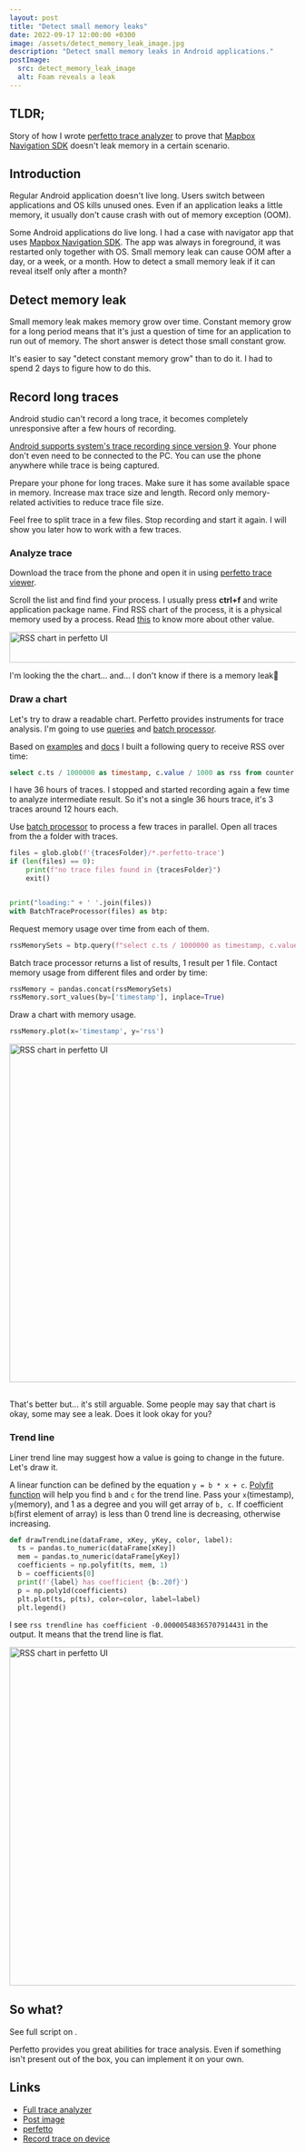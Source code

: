 ```yaml
---
layout: post
title: "Detect small memory leaks"
date: 2022-09-17 12:00:00 +0300
image: /assets/detect_memory_leak_image.jpg
description: "Detect small memory leaks in Android applications."
postImage:
  src: detect_memory_leak_image
  alt: Foam reveals a leak
---
```


## TLDR;

Story of how I wrote [perfetto trace analyzer](https://gist.github.com/VysotskiVadim/31a3de8fd38729f179750b9dfed689e3) to prove that [Mapbox Navigation SDK](https://github.com/mapbox/mapbox-navigation-android) doesn't leak memory in a certain scenario.

## Introduction

Regular Android application doesn't live long.
Users switch between applications and OS kills unused ones.
Even if an application leaks a little memory, it usually don't cause crash with out of memory exception (OOM).

Some Android applications do live long.
I had a case with navigator app that uses [Mapbox Navigation SDK](https://github.com/mapbox/mapbox-navigation-android).
The app was always in foreground, it was restarted only together with OS.
Small memory leak can cause OOM after a day, or a week, or a month.
How to detect a small memory leak if it can reveal itself only after a month?

## Detect memory leak

Small memory leak makes memory grow over time.
Constant memory grow for a long period means that it's just a question of time for an application to run out of memory.
The short answer is detect those small constant grow.

It's easier to say "detect constant memory grow" than to do it.
I had to spend 2 days to figure how to do this.


## Record long traces

Android studio can't record a long trace,
it becomes completely unresponsive after a few hours of recording.

[Android supports system's trace recording since version 9](https://developer.android.com/topic/performance/tracing/on-device).
Your phone don't even need to be connected to the PC.
You can use the phone anywhere while trace is being captured.

Prepare your phone for long traces.
Make sure it has some available space in memory.
Increase max trace size and length.
Record only memory-related activities to reduce trace file size.

Feel free to split trace in a few files.
Stop recording and start it again.
I will show you later how to work with a few traces.

### Analyze trace

Download the trace from the phone and open it in using [perfetto trace viewer](https://ui.perfetto.dev/).


Scroll the list and find find your process.
I usually press **ctrl+f** and write application package name.
Find RSS chart of the process, it is a physical memory used by a process.
Read [this](https://perfetto.dev/docs/case-studies/memory#linux-memory-management) to know more about other value.


<div style="overflow-x: auto;">
  <img
    height="54"
    width="3570"
    style="max-width: none"
    src="{{site.images.baseUrl}}/detect_memory_leak_rss_chart_perfetto.jpg"
    alt="RSS chart in perfetto UI">
</div>

I'm looking the the chart... and...
I don't know if there is a memory leak🥲

### Draw a chart

Let's try to draw a readable chart.
Perfetto provides instruments for trace analysis.
I'm going to use [queries](https://perfetto.dev/docs/analysis/trace-processor) and [batch processor](https://perfetto.dev/docs/analysis/batch-trace-processor).

Based on [examples](https://perfetto.dev/docs/data-sources/memory-counters#sql) and [docs](https://perfetto.dev/docs/analysis/sql-tables) I built a following query to receive RSS over time:
```sql
select c.ts / 1000000 as timestamp, c.value / 1000 as rss from counter as c left join process_counter_track as t on c.track_id = t.id left join process as p using (upid) where t.name like 'mem.rss' and p.name like '{packageName}' order by c.ts
```

I have 36 hours of traces.
I stopped and started recording again a few time to analyze intermediate result.
So it's not a single 36 hours trace, it's 3 traces around 12 hours each. 

Use [batch processor](https://perfetto.dev/docs/analysis/batch-trace-processor) to process a few traces in parallel.
Open all traces from the a folder with traces.

```python
files = glob.glob(f'{tracesFolder}/*.perfetto-trace')
if (len(files) == 0):
    print(f"no trace files found in {tracesFolder}")
    exit()


print("loading:" + ' '.join(files))
with BatchTraceProcessor(files) as btp:
```

Request memory usage over time from each of them.
```python
rssMemorySets = btp.query(f"select c.ts / 1000000 as timestamp, c.value / 1000 as rss from counter as c left join process_counter_track as t on c.track_id = t.id left join process as p using (upid) where t.name like 'mem.rss' and p.name like '{packageName}' order by c.ts")
```

Batch trace processor returns a list of results, 1 result per 1 file.
Contact memory usage from different files and order by time:

```python
rssMemory = pandas.concat(rssMemorySets)
rssMemory.sort_values(by=['timestamp'], inplace=True)
```

Draw a chart with memory usage.
```python
rssMemory.plot(x='timestamp', y='rss')
```

<div style="overflow-x: auto; margin-bottom: 30px">
  <img
    height="596"
    width="3986"
    style="max-width: none"
    src="{{site.images.baseUrl}}/detect_memory_leak_custom_chart.jpg"
    alt="RSS chart in perfetto UI">
</div>


That's better but... it's still arguable.
Some people may say that chart is okay, some may see a leak.
Does it look okay for you?

### Trend line

Liner trend line may suggest how a value is going to change in the future.
Let's draw it.

A linear function can be defined by the equation `y = b * x + c`.
[Polyfit function](https://numpy.org/doc/stable/reference/generated/numpy.polyfit.html) will help you find `b` and `c` for the trend line.
Pass your `x`(timestamp), `y`(memory), and 1 as a degree and you will get array of `b, c`.
If coefficient `b`(first element of array) is less than 0 trend line is decreasing, otherwise increasing.

```python
def drawTrendLine(dataFrame, xKey, yKey, color, label):
  ts = pandas.to_numeric(dataFrame[xKey])
  mem = pandas.to_numeric(dataFrame[yKey])
  coefficients = np.polyfit(ts, mem, 1)
  b = coefficients[0]
  print(f'{label} has coefficient {b:.20f}')
  p = np.poly1d(coefficients)
  plt.plot(ts, p(ts), color=color, label=label)
  plt.legend()
```

I see `rss trendline has coefficient -0.00000548365707914431` in the output.
It means that the trend line is flat.

<div style="overflow-x: auto; margin-bottom: 30px">
  <img
    height="596"
    width="3986"
    style="max-width: none"
    src="{{site.images.baseUrl}}/detect_memory_leak_custom_chart_with_tendline.jpg"
    alt="RSS chart in perfetto UI">
</div>


## So what?

See full script on .

Perfetto provides you great abilities for trace analysis.
Even if something isn't present out of the box, you can implement it on your own.

## Links

* [Full trace analyzer](https://gist.github.com/VysotskiVadim/31a3de8fd38729f179750b9dfed689e3)
* [Post image](https://flic.kr/p/FJgT4s)
* [perfetto](https://perfetto.dev/)
* [Record trace on device](https://developer.android.com/topic/performance/tracing/on-device)